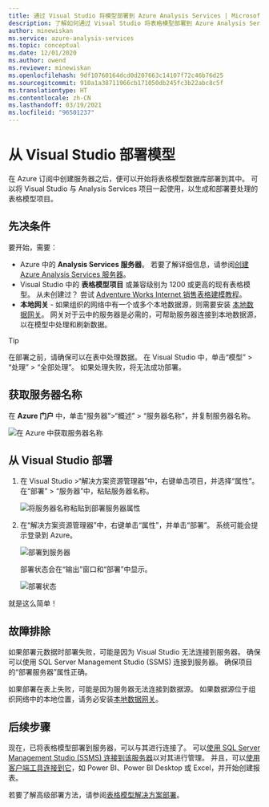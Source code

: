 ```yaml
---
title: 通过 Visual Studio 将模型部署到 Azure Analysis Services | Microsoft Docs
description: 了解如何通过 Visual Studio 将表格模型部署到 Azure Analysis Services 服务器。
author: minewiskan
ms.service: azure-analysis-services
ms.topic: conceptual
ms.date: 12/01/2020
ms.author: owend
ms.reviewer: minewiskan
ms.openlocfilehash: 9df10760164dcd0d207663c14107f72c46b76d25
ms.sourcegitcommit: 910a1a38711966cb171050db245fc3b22abc8c5f
ms.translationtype: HT
ms.contentlocale: zh-CN
ms.lasthandoff: 03/19/2021
ms.locfileid: "96501237"
---
```

# <a name="deploy-a-model-from-visual-studio"></a>从 Visual Studio 部署模型

在 Azure 订阅中创建服务器之后，便可以开始将表格模型数据库部署到其中。 可以将 Visual Studio 与 Analysis Services 项目一起使用，以生成和部署要处理的表格模型项目。 

## <a name="prerequisites"></a>先决条件

要开始，需要：

* Azure 中的 **Analysis Services 服务器**。 若要了解详细信息，请参阅[创建 Azure Analysis Services 服务器](analysis-services-create-server.md)。
* Visual Studio 中的 **表格模型项目** 或兼容级别为 1200 或更高的现有表格模型。 从未创建过？ 尝试 [Adventure Works Internet 销售表格建模教程](/analysis-services/tutorial-tabular-1400/as-adventure-works-tutorial)。
* **本地网关** - 如果组织的网络中有一个或多个本地数据源，则需要安装 [本地数据网关](analysis-services-gateway.md)。 网关对于云中的服务器是必需的，可帮助服务器连接到本地数据源，以在模型中处理和刷新数据。

> [!TIP]
> 在部署之前，请确保可以在表中处理数据。 在 Visual Studio 中，单击“模型” > “处理” > “全部处理”。 如果处理失败，将无法成功部署。
> 
> 

## <a name="get-the-server-name"></a>获取服务器名称

在 **Azure 门户** 中，单击“服务器”>“概述” > “服务器名称”，并复制服务器名称。
   
![在 Azure 中获取服务器名称](./media/analysis-services-deploy/aas-deploy-get-server-name.png)

## <a name="to-deploy-from-visual-studio"></a>从 Visual Studio 部署

1. 在 Visual Studio >“解决方案资源管理器”中，右键单击项目，并选择“属性”。 在“部署” > “服务器”中，粘贴服务器名称。    
   
    ![将服务器名称粘贴到部署服务器属性](./media/analysis-services-deploy/aas-deploy-deployment-server-property.png)
2. 在“解决方案资源管理器”中，右键单击“属性”，并单击“部署”。 系统可能会提示登录到 Azure。
   
    ![部署到服务器](./media/analysis-services-deploy/aas-deploy-deploy.png)
   
    部署状态会在“输出”窗口和“部署”中显示。
   
    ![部署状态](./media/analysis-services-deploy/aas-deploy-status.png)

就是这么简单！


## <a name="troubleshooting"></a>故障排除

如果部署元数据时部署失败，可能是因为 Visual Studio 无法连接到服务器。 确保可以使用 SQL Server Management Studio (SSMS) 连接到服务器。 确保项目的“部署服务器”属性正确。

如果部署在表上失败，可能是因为服务器无法连接到数据源。 如果数据源位于组织网络中的本地位置，请务必安装[本地数据网关](analysis-services-gateway.md)。

## <a name="next-steps"></a>后续步骤

现在，已将表格模型部署到服务器，可以与其进行连接了。 可以[使用 SQL Server Management Studio (SSMS) 连接到该服务器](analysis-services-manage.md)以对其进行管理。 并且，可以[使用客户端工具连接到它](analysis-services-connect.md)，如 Power BI、Power BI Desktop 或 Excel，并开始创建报表。   

若要了解高级部署方法，请参阅[表格模型解决方案部署](/analysis-services/deployment/tabular-model-solution-deployment?view=azure-analysis-services-current&preserve-view=true)。